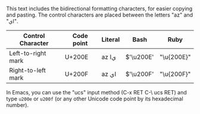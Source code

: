 This text includes the bidirectional formatting characters, for easier
copying and pasting. The control characters are placed between the letters
"az" and "اي".

| Control Character | Code point | Literal | Bash      | Ruby       |
|-------------------|------------|---------|-----------|------------|
|Left-to-right mark | U+200E     | a‎z ا‎ي   | $'\u200E' | "\u{200E}" |
|Right-to-left mark | U+200F     | a‏z ا‏ي   | $'\u200F' | "\u{200F}" |

In Emacs, you can use the "ucs" input method (C-x RET C-\ ucs RET) and type
`u200e` or `u200f` (or any other Unicode code point by its hexadecimal number).
